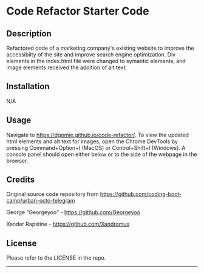 # Code Refactor Starter Code

## Description

Refactored code of a marketing company's existing website to improve the accessibilty of the site and improve search engine optimization. Div elements in the index.html file were changed to symantic elements, and image elements received the addition of alt text.

## Installation

N/A

## Usage

Navigate to https://dgomie.github.io/code-refactor/. To view the updated html elements and alt text for images, open the Chrome DevTools by pressing Command+Option+I (MacOS) or Control+Shift+I (Windows). A console panel should open either below or to the side of the webpage in the browser.

## Credits

Original source code repository from https://github.com/coding-boot-camp/urban-octo-telegram

George "Georgeyoo" - https://github.com/Georgeyoo

Xander Rapstine - https://github.com/Xandromus

## License

Please refer to the LICENSE in the repo.

---
